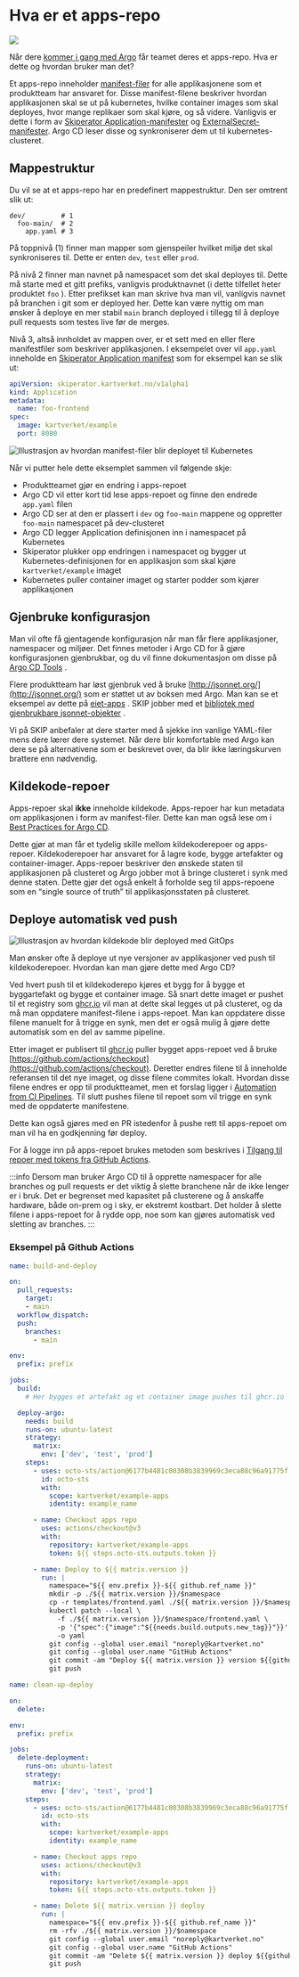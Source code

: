 # Hva er et apps-repo

![](images/555810821.png)

Når dere [kommer i gang med Argo](./01-komme-i-gang-med-argocd.md) får teamet deres et apps-repo. Hva er dette og hvordan bruker man det?

Et apps-repo inneholder [manifest-filer](https://kartverket.atlassian.net/wiki/spaces/SKIPDOK/pages/306873095) for alle applikasjonene som et produktteam har ansvaret for. Disse manifest-filene beskriver hvordan applikasjonen skal se ut på kubernetes, hvilke container images som skal deployes, hvor mange replikaer som skal kjøre, og så videre. Vanligvis er dette i form av [Skiperator Application-manifester](https://github.com/kartverket/skiperator) og [ExternalSecret-manifester](https://kartverket.atlassian.net/wiki/spaces/SKIPDOK/pages/554566739). Argo CD leser disse og synkroniserer dem ut til kubernetes-clusteret.

## Mappestruktur

Du vil se at et apps-repo har en predefinert mappestruktur. Den ser omtrent slik ut:

```
dev/         # 1
  foo-main/  # 2
    app.yaml # 3
```

På toppnivå (1) finner man mapper som gjenspeiler hvilket miljø det skal synkroniseres til. Dette er enten `dev`, `test` eller `prod`.

På nivå 2 finner man navnet på namespacet som det skal deployes til. Dette må starte med et gitt prefiks, vanligvis produktnavnet (i dette tilfellet heter produktet `foo` ). Etter prefikset kan man skrive hva man vil, vanligvis navnet på branchen i git som er deployed her. Dette kan være nyttig om man ønsker å deploye en mer stabil `main` branch deployed i tillegg til å deploye pull requests som testes live før de merges.

Nivå 3, altså innholdet av mappen over, er et sett med en eller flere manifestfiler som beskriver applikasjonen. I eksempelet over vil `app.yaml` inneholde en [Skiperator Application manifest](https://github.com/kartverket/skiperator) som for eksempel kan se slik ut:

```yaml
apiVersion: skiperator.kartverket.no/v1alpha1
kind: Application
metadata:
  name: foo-frontend
spec:
  image: kartverket/example
  port: 8080
```

![Illustrasjon av hvordan manifest-filer blir deployet til Kubernetes](images/argo-cd-apps-repos.png)

Når vi putter hele dette eksemplet sammen vil følgende skje:

- Produktteamet gjør en endring i apps-repoet
- Argo CD vil etter kort tid lese apps-repoet og finne den endrede `app.yaml` filen
- Argo CD ser at den er plassert i `dev` og `foo-main` mappene og oppretter `foo-main` namespacet på dev-clusteret
- Argo CD legger Application definisjonen inn i namespacet på Kubernetes
- Skiperator plukker opp endringen i namespacet og bygger ut Kubernetes-definisjonen for en applikasjon som skal kjøre `kartverket/example` imaget
- Kubernetes puller container imaget og starter podder som kjører applikasjonen

## Gjenbruke konfigurasjon

Man vil ofte få gjentagende konfigurasjon når man får flere applikasjoner, namespacer og miljøer. Det finnes metoder i Argo CD for å gjøre konfigurasjonen gjenbrukbar, og du vil finne dokumentasjon om disse på [Argo CD Tools](https://argo-cd.readthedocs.io/en/stable/user-guide/application_sources/) .

Flere produktteam har løst gjenbruk ved å bruke [http://jsonnet.org/](http://jsonnet.org/) som er støttet ut av boksen med Argo. Man kan se et eksempel av dette på [eiet-apps](https://github.com/kartverket/eiet-apps) . SKIP jobber med et [bibliotek med gjenbrukbare jsonnet-objekter](https://github.com/kartverket/wip-skip-libsonnet) .

Vi på SKIP anbefaler at dere starter med å sjekke inn vanlige YAML-filer mens dere lærer dere systemet. Når dere blir komfortable med Argo kan dere se på alternativene som er beskrevet over, da blir ikke læringskurven brattere enn nødvendig.

## Kildekode-repoer

Apps-repoer skal **ikke** inneholde kildekode. Apps-repoer har kun metadata om applikasjonen i form av manifest-filer. Dette kan man også lese om i [Best Practices for Argo CD](https://argo-cd.readthedocs.io/en/stable/user-guide/best_practices/#separating-config-vs-source-code-repositories).

Dette gjør at man får et tydelig skille mellom kildekoderepoer og apps-repoer. Kildekoderepoer har ansvaret for å lagre kode, bygge artefakter og container-imager. Apps-repoer beskriver den ønskede staten til applikasjonen på clusteret og Argo jobber mot å bringe clusteret i synk med denne staten. Dette gjør det også enkelt å forholde seg til apps-repoene som en “single source of truth” til applikasjonsstaten på clusteret.

## Deploye automatisk ved push

![Illustrasjon av hvordan kildekode blir deployed med GitOps](images/555483143.png)

Man ønsker ofte å deploye ut nye versjoner av applikasjoner ved push til kildekoderepoer. Hvordan kan man gjøre dette med Argo CD?

Ved hvert push til et kildekoderepo kjøres et bygg for å bygge et byggartefakt og bygge et container image. Så snart dette imaget er pushet til et registry som [ghcr.io](http://ghcr.io/) vil man at dette skal legges ut på clusteret, og da må man oppdatere manifest-filene i apps-repoet. Man kan oppdatere disse filene manuelt for å trigge en synk, men det er også mulig å gjøre dette automatisk som en del av samme pipeline.

Etter imaget er publisert til [ghcr.io](http://ghcr.io/) puller bygget apps-repoet ved å bruke [https://github.com/actions/checkout](https://github.com/actions/checkout). Deretter endres filene til å inneholde referansen til det nye imaget, og disse filene commites lokalt. Hvordan disse filene endres er opp til produktteamet, men et forslag ligger i [Automation from CI Pipelines](https://argo-cd.readthedocs.io/en/stable/user-guide/ci_automation/). Til slutt pushes filene til repoet som vil trigge en synk med de oppdaterte manifestene.

Dette kan også gjøres med en PR istedenfor å pushe rett til apps-repoet om man vil ha en godkjenning før deploy.

For å logge inn på apps-repoet brukes metoden som beskrives i [Tilgang til repoer med tokens fra GitHub Actions](../Github/fixme.md).

:::info
Dersom man bruker Argo CD til å opprette namespacer for alle branches og pull requests er det viktig å slette branchene når de ikke lenger er i bruk. Det er begrenset med kapasitet på clusterene og å anskaffe hardware, både on-prem og i sky, er ekstremt kostbart. Det holder å slette filene i apps-repoet for å rydde opp, noe som kan gjøres automatisk ved sletting av branches.
:::

### Eksempel på Github Actions

```yaml
name: build-and-deploy

on:
  pull_requests:
    target:
    - main
  workflow_dispatch:
  push:
    branches:
      - main

env:
  prefix: prefix

jobs:
  build:
    # Her bygges et artefakt og et container image pushes til ghcr.io

  deploy-argo:
    needs: build
    runs-on: ubuntu-latest
    strategy:
      matrix:
        env: ['dev', 'test', 'prod']
    steps:
      - uses: octo-sts/action@6177b4481c00308b3839969c3eca88c96a91775f # v1.0.0
        id: octo-sts
        with:
          scope: kartverket/example-apps
          identity: example_name

      - name: Checkout apps repo
        uses: actions/checkout@v3
        with:
          repository: kartverket/example-apps
          token: ${{ steps.octo-sts.outputs.token }}

      - name: Deploy to ${{ matrix.version }}
        run: |
          namespace="${{ env.prefix }}-${{ github.ref_name }}"
          mkdir -p ./${{ matrix.version }}/$namespace
          cp -r templates/frontend.yaml ./${{ matrix.version }}/$namespace/frontend.yaml
          kubectl patch --local \
            -f ./${{ matrix.version }}/$namespace/frontend.yaml \
            -p '{"spec":{"image":"${{needs.build.outputs.new_tag}}"}}' \
            -o yaml
          git config --global user.email "noreply@kartverket.no"
          git config --global user.name "GitHub Actions"
          git commit -am "Deploy ${{ matrix.version }} version ${{github.ref_name}}"
          git push
```

```yaml
name: clean-up-deploy

on:
  delete:

env:
  prefix: prefix

jobs:
  delete-deployment:
    runs-on: ubuntu-latest
    strategy:
      matrix:
        env: ['dev', 'test', 'prod']
    steps:
      - uses: octo-sts/action@6177b4481c00308b3839969c3eca88c96a91775f # v1.0.0
        id: octo-sts
        with:
          scope: kartverket/example-apps
          identity: example_name

      - name: Checkout apps repo
        uses: actions/checkout@v3
        with:
          repository: kartverket/example-apps
          token: ${{ steps.octo-sts.outputs.token }}

      - name: Delete ${{ matrix.version }} deploy
        run: |
          namespace="${{ env.prefix }}-${{ github.ref_name }}"
          rm -rfv ./${{ matrix.version }}/$namespace
          git config --global user.email "noreply@kartverket.no"
          git config --global user.name "GitHub Actions"
          git commit -am "Delete ${{ matrix.version }} deploy ${{github.ref_name}}"
          git push

```
